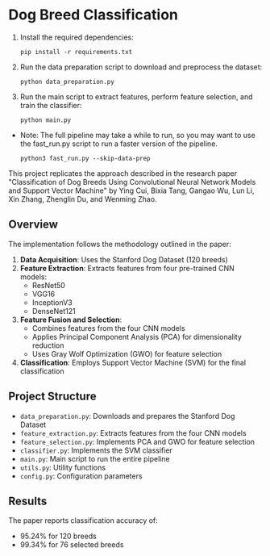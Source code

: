 # Dog Breed Classification


1. Install the required dependencies:
   ```
   pip install -r requirements.txt
   ```

2. Run the data preparation script to download and preprocess the dataset:
   ```
   python data_preparation.py
   ```

3. Run the main script to extract features, perform feature selection, and train the classifier:
   ```
   python main.py
   ```
* Note: The full pipeline may take a while to run, so you may want to use the fast_run.py script to run a faster version of the pipeline.  
   ```
   python3 fast_run.py --skip-data-prep
   ``` 

This project replicates the approach described in the research paper "Classification of Dog Breeds Using Convolutional Neural Network Models and Support Vector Machine" by Ying Cui, Bixia Tang, Gangao Wu, Lun Li, Xin Zhang, Zhenglin Du, and Wenming Zhao.

## Overview

The implementation follows the methodology outlined in the paper:

1. **Data Acquisition**: Uses the Stanford Dog Dataset (120 breeds)
2. **Feature Extraction**: Extracts features from four pre-trained CNN models:
   - ResNet50
   - VGG16
   - InceptionV3
   - DenseNet121
3. **Feature Fusion and Selection**:
   - Combines features from the four CNN models
   - Applies Principal Component Analysis (PCA) for dimensionality reduction
   - Uses Gray Wolf Optimization (GWO) for feature selection
4. **Classification**: Employs Support Vector Machine (SVM) for the final classification

## Project Structure

- `data_preparation.py`: Downloads and prepares the Stanford Dog Dataset
- `feature_extraction.py`: Extracts features from the four CNN models
- `feature_selection.py`: Implements PCA and GWO for feature selection
- `classifier.py`: Implements the SVM classifier
- `main.py`: Main script to run the entire pipeline
- `utils.py`: Utility functions
- `config.py`: Configuration parameters



## Results

The paper reports classification accuracy of:
- 95.24% for 120 breeds
- 99.34% for 76 selected breeds

